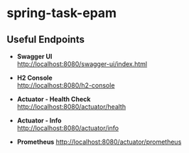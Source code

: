 # spring-task-epam

## Useful Endpoints

- **Swagger UI**  
  [http://localhost:8080/swagger-ui/index.html](http://localhost:8080/swagger-ui/index.html)

- **H2 Console**  
  [http://localhost:8080/h2-console](http://localhost:8080/h2-console)

- **Actuator - Health Check**  
  [http://localhost:8080/actuator/health](http://localhost:8080/actuator/health)

- **Actuator - Info**  
  [http://localhost:8080/actuator/info](http://localhost:8080/actuator/info)

- **Prometheus**
[http://localhost:8080/actuator/prometheus](http://localhost:8080/actuator/prometheus)
